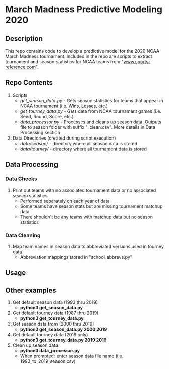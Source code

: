 # March Madness Predictive Modeling 2020

## Description
This repo contains code to develop a predictive model for the 2020 NCAA March Madness tournament. Included in the repo are scripts to extract tournament and season statistics for NCAA teams from "www.sports-reference.com".

## Repo Contents
1. Scripts
	* *get_season_data.py* - Gets season statistics for teams that appear in NCAA tournament (i.e. Wins, Losses, etc.)
	* *get_tourney_data.py* - Gets data from NCAA tournament games (i.e. Seed, Round, Score, etc.)
	* *data_processor.py* - Processes and cleans up season data. Outputs file to season folder with suffix "\_clean.csv". More details in Data Processing section
2. Data Directories (created during script execution)
	* *data/season/* - directory where all season data is stored
	* *data/tourney/* - directory where all tournament data is stored

## Data Processing
### Data Checks
1. Print out teams with no associated tournament data or no associated season statistics
	* Performed separately on each year of data
	* Some teams have season stats but are missing tournament matchup data
	* There shouldn't be any teams with matchup data but no season statistics

### Data Cleaning
1. Map team names in season data to abbreviated versions used in tourney data
	* Abbreviation mappings stored in "school\_abbrevs.py"

## Usage


## Other examples
1. Get default season data (1993 thru 2019)
	* **python3 get_season_data.py**
2. Get default tourney data (1987 thru 2019)
	* **python3 get_tourney_data.py**
3. Get season data from (2000 thru 2019)
	* **python3 get_season_data.py 2000 2019**
4. Get default tourney data (2019 only)
	* **python3 get_tourney_data.py 2019 2019**
5. Clean up season data
	* **python3 data_processor.py**
	* When prompted: enter season data file name (i.e. 1993\_to\_2019\_season.csv)
